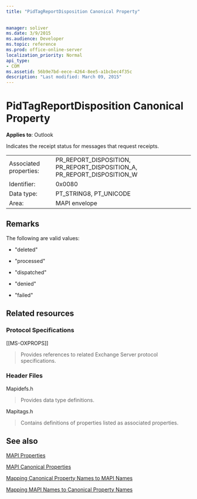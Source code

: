 ```yaml
---
title: "PidTagReportDisposition Canonical Property"
 
 
manager: soliver
ms.date: 3/9/2015
ms.audience: Developer
ms.topic: reference
ms.prod: office-online-server
localization_priority: Normal
api_type:
- COM
ms.assetid: 56b9e7bd-eece-4264-8ee5-a1bcbec4f35c
description: "Last modified: March 09, 2015"
---
```


# PidTagReportDisposition Canonical Property

  
  
**Applies to**: Outlook 
  
Indicates the receipt status for messages that request receipts. 
  
|||
|:-----|:-----|
|Associated properties:  <br/> |PR_REPORT_DISPOSITION, PR_REPORT_DISPOSITION_A, PR_REPORT_DISPOSITION_W  <br/> |
|Identifier:  <br/> |0x0080  <br/> |
|Data type:  <br/> |PT_STRING8, PT_UNICODE  <br/> |
|Area:  <br/> |MAPI envelope  <br/> |
   
## Remarks

The following are valid values:
  
- "deleted"
    
- "processed"
    
- "dispatched"
    
- "denied"
    
- "failed"
    
## Related resources

### Protocol Specifications

[[MS-OXPROPS]] 
  
> Provides references to related Exchange Server protocol specifications.
    
### Header Files

Mapidefs.h
  
> Provides data type definitions.
    
Mapitags.h
  
> Contains definitions of properties listed as associated properties.
    
## See also



[MAPI Properties](mapi-properties.md)
  
[MAPI Canonical Properties](mapi-canonical-properties.md)
  
[Mapping Canonical Property Names to MAPI Names](mapping-canonical-property-names-to-mapi-names.md)
  
[Mapping MAPI Names to Canonical Property Names](mapping-mapi-names-to-canonical-property-names.md)

